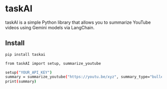 # taskAI

taskAI is a simple Python library that allows you to summarize YouTube videos using Gemini models via LangChain.

## Install
```bash
pip install taskai

from taskAI import setup, summarize_youtube

setup("YOUR_API_KEY")
summary = summarize_youtube("https://youtu.be/xyz", summary_type="bullet")
print(summary)
```

